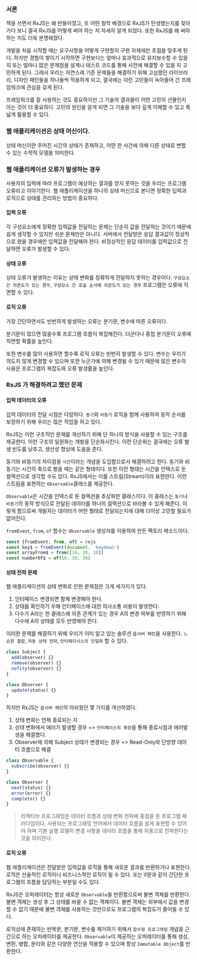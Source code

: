 ### 서론
책을 쓰면서 RxJS는 왜 만들어졌고, 또 어떤 철학 배경으로 RxJS가 탄생했는지를 찾아가다 보니
결국 RxJS를 어떻게 써야 하는 지 자세히 알게 되었다. 또한 RxJS를 왜 써야 하는 지도 더욱 분명해졌다.

개발을 처음 시작할 때는 요구사항을 어떻게 구현할지 구현 자체에만 초점을 맞추게 된다. 하지만 경험이 쌓이기 시작하면
구현보다는 얼마나 효과적으로 유지보수할 수 있을 지 또는 얼마나 많은 문제점을 설계나 테스트 코드를 통해 사전에 해결할 수 있을 지 고민하게 된다.
그래서 우리는 자연스레 기존 문제들을 해결하기 위해 고심했던 라이브러리, 디자인 패턴들을 하나둘씩 적용하게 되고, 결국에는 이런 고민들이
녹아들어 간 프레임워크에 관심을 갖게 된다.

프레임워크를 잘 사용하는 것도 중요하지만 그 기술의 결과물이 어떤 고민의 산물인지 아는 것이 더 중요하다.
고민의 원인을 알게 되면 그 기술을 보다 깊게 이해할 수 있고 폭넓게 활용할 수 있다.

### 웹 애플리케이션은 상태 머신이다.
상태 머신이란 주어진 시간의 상태가 존재하고, 어떤 한 사건에 의해 다른 상태로 변할 수 있는 수학적 모델을 의미한다.

### 웹 애플리케이션 오류가 발생하는 경우
사용자의 입력에 따라 프로그램이 예상하는 결과를 얻지 못하는 것을 우리는 프로그램 오류라고 이야기한다.
웹 애플리케이션을 하나의 상태 머신으로 본다면 정확한 입력과 로직으로 상태를 관리하는 방법이 중요하다.

#### 입력 오류
각 구성요소에게 정확한 입력값을 전달하는 문제는 단순히 값을 전달하는 것이기 때문에 쉽게 생각할 수 있지만 쉬운 문제만은 아니다.
서버에서 전달받은 응답 결과값이 정상적으로 왔을 경우에만 입력값을 전달해야 한다.
비정상적인 응답 데이터를 입력값으로 전달하면 오류가 발생할 수 있다.

#### 상태 오류
상태 오류가 발생하는 이유는 상태 변화를 정확하게 전달하지 못하는 경우이다. `구성요소 간 의존도가 있는 경우`, `구성요소 간 호출 순서에 의존도가 있는 경우` 프로그램은 오류에 직면할 수 있다.

#### 로직 오류
가장 간단하면서도 빈번하게 발생하는 오류는 분기문, 변수에 따른 오류이다.

분기문이 많으면 많을수록 프로그램 흐름이 복잡해진다. 더군다나 중첩 분기문이 오류에 직면할 확률을 높인다.

또한 변수를 많이 사용하면 할수록 로직 오류는 빈번히 발생할 수 있다. 변수는 우리가 의도치 않게 변경할 수 있으며 또한 누군가에 의해
변경될 수 있기 때문에 많은 변수의 사용은 프로그램의 복잡도와 오류 발생률을 높인다.

### RxJS 가 해결하려고 했던 문제
#### 입력 데이터의 오류
입력 데이터의 전달 시점은 다양하다. `동기`와 `비동기` 로직을 함께 사용하여 동작 순서를 보장하기 위해 우리는 많은 작업을 하고 있다.

RxJS는 이런 구조적인 문제를 개선하기 위해 단 하나의 방식을 사용할 수 있는 구조를 제공한다. 이런 구조의 일원화는 개발을 단순화시킨다.
이런 단순화는 결국에는 오류 발생 빈도를 낮추고, 생산성 향상에 도움을 준다.

동기와 비동기의 차이점을 `시간`이라는 개념을 도입함으로서 해결하려고 한다. 동기와 비동기는 시간의 축으로 봤을 때는 같은 형태이다.
또한 이런 형태는 시간을 인텍스로 둔 컬렉션으로 생각할 수도 있다. RxJS에서는 이를 스트림(Stream)이라 표현한다. 이런 스트림을 표현하는 `Observable`클래스를 제공한다.

`Observable`은 시간을 인덱스로 둔 컬렉션을 추상화한 클래스이다. 이 클래스는 `동기`나 `비동기`의 동작 방식으로 전달된 데이터를 하나의 컬렉션으로
바라볼 수 있게 해준다. 이렇게 함으로써 개발자는 데이터가 어떤 형태로 전달되는지에 대해 더이상 고민할 필요가 없어진다.

`fromEvent`, `from`, `of` 함수는 `Observable` 생성자를 이용하여 만든 팩토리 메소드이다.
```js
const {fromEvent, from, of} = rxjs
const key$ = fromEvent(document, 'keydown')
const arrayFrom$ = from([10, 20, 30])
const numberOf$ = of(10, 20, 30)
```

#### 상태 전파 문제
웹 애플리케이션의 상태 변화로 인한 문제점은 크게 세가지가 있다.
1. 인터페이스 변경되면 함께 변경해야 한다.
2. 상태를 확인하기 우해 인터페이스에 대한 의사소통 비용이 발생한다.
3. 다수가 A라는 한 클래스에 의존 관계가 있는 경우 A의 변경 여부를 반영하기 위해 다수에 A의 상태를 모두 반영해야 한다.

이러한 문제를 해결하기 위해 우리가 이미 알고 있는 솔루션 `옵서버 패턴`을 사용한다.
`느슨한 결함`, `자동 상태 전파`, `인터페이시스의 단일화` 할 수 있다.

```js
class Subject {
  add(observer) {}
  remove(observer) {}
  nofity(observer) {}
}

class Observer {
  update(status) {}
}
```

하지만 RxJS는 `옵서버 패턴`의 아쉬웠던 몇 가지를 개선하였다.
1. 상태 변화는 언제 종료되는 지
2. 상태 변화에서 에러가 발생할 경우
   => `인터페이스의 확장`을 통해 종료시점과 에러발생을 해결했다. 
3. Observer에 의해 Subject 상태가 변경되는 경우
   => Read-Only와 단방향 데이터 흐름으로 해결

```js
class Observable {
  subscribe(observer) {}
}

class Observer {
  next(status) {}
  error(error) {}
  complete() {}
}
```

> 리액티브 프로그래밍은 데이터 흐름과 상태 변화 전파에 중점을 둔 프로그램 패러다임이다. 사용되는 프로그래밍 언어에서
> 데이터 흐름을 쉽게 표현할 수 있어야 하며 기본 실행 모델이 변경 사항을 데이터 흐름을 통해 자동으로 전파한다는 것을 의미한다.

#### 로직 오류
웹 애플리케이션은 전달받은 입력값을 로직을 통해 새로운 결과를 반환하거나 표현한다. 로직은 산술적인 로직이나 비즈니스적인 로직이 될 수 있다. 
또는 if문과 같이 간단한 프로그램의 흐름을 담당하는 부분일 수도 있다.

RxJS은 오퍼레이터는 항상 새로운 `Observable`을 반환함으로써 불변 객체를 반환한다. 불변 객체는 생성 후 그 상태를 바꿀 수 없는 객체이다.
불변 객체는 외부에서 값을 변경할 수 없기 때문에 불변 객체를 사용하는 것만으로도 프로그램의 복잡도가 줄어들 수 있다.

로직상에 존재하는 반복문, 분기문, 변수를 제거하기 위해서 `함수형 프로그래밍` 개념을 근간으로 하는 오퍼레이터를 제공한다.
`Observable`이 제공하는 오퍼레이터를 통해 생성, 변환, 병합, 분리와 같은 다양한 연산을 적용할 수 있으며 항상 `Immutable Object`를 반환한다.